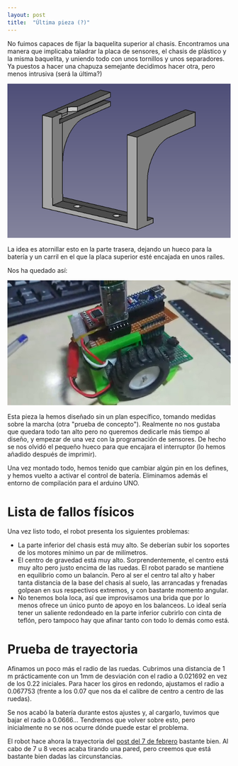 ```yaml
---
layout: post
title:  "Última pieza (?)"
---
```


No fuimos capaces de fijar la baquelita superior al chasis. Encontramos una
manera que implicaba taladrar la placa de sensores, el chasis de plástico
y la misma baquelita, y uniendo todo con unos tornillos y unos separadores.
Ya puestos a hacer una chapuza semejante decidimos hacer otra, pero menos
intrusiva (será la última?)

![soporte-baquelita](../assets/2019-02-22-soporte-baquelita.png)

La idea es atornillar esto en la parte trasera, dejando un hueco para la
batería y un carril en el que la placa superior esté encajada en unos
raíles.

Nos ha quedado así:

![adefesio-0.5](../assets/2019-02-22-adefesio.0.5.jpg)

Esta pieza la hemos diseñado sin un plan específico, tomando medidas sobre la
marcha (otra "prueba de concepto"). Realmente no nos gustaba que quedara todo
tan alto pero no queremos dedicarle más tiempo al diseño, y empezar de una
vez con la programación de sensores. De hecho se nos olvidó el pequeño hueco
para que encajara el interruptor (lo hemos añadido después de imprimir).

Una vez montado todo, hemos tenido que cambiar algún pin en los defines, y
hemos vuelto a activar el control de batería. Eliminamos además el entorno
de compilación para el arduino UNO.

# Lista de fallos físicos

Una vez listo todo, el robot presenta los siguientes problemas:

- La parte inferior del chasis está muy alto. Se deberían subir los soportes de
los motores mínimo un par de milímetros.
- El centro de gravedad está muy alto. Sorprendentemente, el centro está muy alto
pero justo encima de las ruedas. El robot parado se mantiene en equilibrio como
un balancín. Pero al ser el centro tal alto y haber tanta distancia de la base
del chasis al suelo, las arrancadas y frenadas golpean en sus respectivos extremos,
y con bastante momento angular.
- No tenemos bola loca, así que improvisamos una brida que por lo menos ofrece
un único punto de apoyo en los balanceos. Lo ideal sería tener un saliente redondeado en la
parte inferior cubrirlo con cinta de teflón, pero tampoco hay que afinar tanto con todo lo
demás como está.

# Prueba de trayectoria

Afinamos un poco más el radio de las ruedas. Cubrimos una distancia de 1 m prácticamente
con un 1mm de desviación con el radio a 0.021692 en vez de los 0.22 iniciales. Para
hacer los giros en redondo, ajustamos el radio a 0.067753 (frente a los 0.07 que nos da
el calibre de centro a centro de las ruedas).

Se nos acabó la batería durante estos ajustes y, al cargarlo, tuvimos que bajar el radio
a 0.0666... Tendremos que volver sobre esto, pero inicialmente no se nos ocurre dónde puede
estar el problema.

El robot hace ahora la trayectoria del [post del 7 de febrero](https://recunchomaker.github.io/adefesio/terminologia-acciones-y-secuencias/)
bastante bien. Al cabo de 7 u 8 veces acaba tirando una pared, pero creemos que está
bastante bien dadas las circunstancias.



